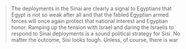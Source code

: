 > The deployments in the Sinai are clearly a signal to Egyptians that Egypt is not so weak after all and that the fabled Egyptian armed forces will once again protect that national interest and Egyptian honor. Ramping up the tension with Israel and daring the Israelis to respond to Sinai deployments is a sound political strategy for Sisi. No matter the outcome, Sisi looks tough. Unless, of course, there is war